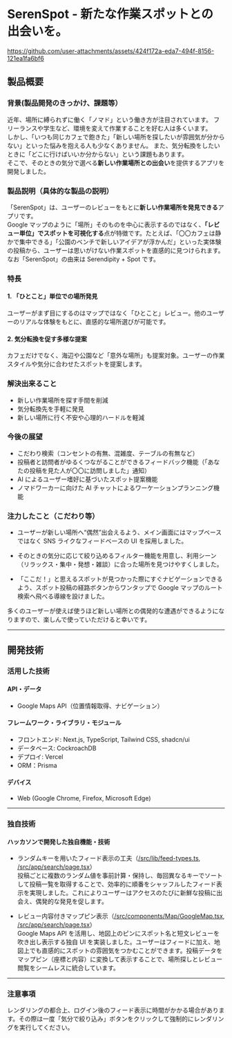 # SerenSpot - 新たな作業スポットとの出会いを。

https://github.com/user-attachments/assets/424f172a-eda7-494f-8156-121ea1fa6bf6

## 製品概要

### 背景(製品開発のきっかけ、課題等）

近年、場所に縛られずに働く「ノマド」という働き方が注目されています。
フリーランスや学生など、環境を変えて作業することを好む人は多くいます。  
しかし、「いつも同じカフェで飽きた」「新しい場所を探したいが雰囲気が分からない」といった悩みを抱える人も少なくありません。
また、気分転換をしたいときに「どこに行けばいいか分からない」という課題もあります。  
そこで、そのときの気分で選べる**新しい作業場所との出会い**を提供するアプリを開発しました。

### 製品説明（具体的な製品の説明）

「SerenSpot」は、ユーザーのレビューをもとに**新しい作業場所を発見できる**アプリです。  
Google マップのように「場所」そのものを中心に表示するのではなく、**「レビュー単位」でスポットを可視化する**点が特徴です。たとえば、「〇〇カフェは静かで集中できる」「公園のベンチで新しいアイデアが浮かんだ」といった実体験の投稿から、ユーザーは思いがけない作業スポットを直感的に見つけられます。  
なお「SerenSpot」の由来は Serendipity + Spot です。

### 特長

#### 1. 「ひとこと」単位での場所発見

ユーザーがまず目にするのはマップではなく「ひとこと」レビュー。他のユーザーのリアルな体験をもとに、直感的な場所選びが可能です。

#### 2. 気分転換を促す多様な提案

カフェだけでなく、海辺や公園など「意外な場所」も提案対象。ユーザーの作業スタイルや気分に合わせたスポットを提案します。

### 解決出来ること

- 新しい作業場所を探す手間を削減
- 気分転換先を手軽に発見
- 新しい場所に行く不安や心理的ハードルを軽減

### 今後の展望

- こだわり検索（コンセントの有無、混雑度、テーブルの有無など）
- 投稿者と訪問者がゆるくつながることができるフィードバック機能（「あなたの投稿を見た人が〇〇に訪問しました」通知）
- AI によるユーザー嗜好に基づいたスポット提案機能
- ノマドワーカーに向けた AI チャットによるワーケーションプランニング機能

### 注力したこと（こだわり等）

- ユーザーが新しい場所へ“偶然”出会えるよう、メイン画面にはマップベースではなく SNS ライクなフィードベースの UI を採用しました。

- そのときの気分に応じて絞り込めるフィルター機能を用意し、利用シーン（リラックス・集中・発想・雑談）に合った場所を見つけやすくしました。

- 「ここだ！」と思えるスポットが見つかった際にすぐナビゲーションできるよう、スポット投稿の経路ボタンからワンタップで Google マップのルート検索へ飛べる導線を設けました。

多くのユーザーが使えば使うほど新しい場所との偶発的な遭遇ができるようになりますので、楽しんで使っていただけると幸いです。

---

## 開発技術

### 活用した技術

#### API・データ

- Google Maps API（位置情報取得、ナビゲーション）

#### フレームワーク・ライブラリ・モジュール

- フロントエンド: Next.js, TypeScript, Tailwind CSS, shadcn/ui
- データベース: CockroachDB
- デプロイ: Vercel
- ORM：Prisma

#### デバイス

- Web (Google Chrome, Firefox, Microsoft Edge)

---

### 独自技術

#### ハッカソンで開発した独自機能・技術

- ランダムキーを用いたフィード表示の工夫（[/src/lib/feed-types.ts](https://github.com/jphacks/tk_b_2509/blob/a37ac37aac03601034520a029b9ed028738674ae/src/lib/feed-types.ts#L2-L8), [/src/app/search/page.tsx](https://github.com/jphacks/tk_b_2509/blob/a37ac37aac03601034520a029b9ed028738674ae/src/app/search/page.tsx#L18-L26)）  
  投稿ごとに複数のランダム値を事前計算・保持し、毎回異なるキーでソートして投稿一覧を取得することで、効率的に順番をシャッフルしたフィード表示を実現しました。これによりユーザーはアクセスのたびに新鮮な投稿に出会え、偶発的な発見を促します。

- レビュー内容付きマップピン表示（[/src/components/Map/GoogleMap.tsx](https://github.com/jphacks/tk_b_2509/blob/a37ac37aac03601034520a029b9ed028738674ae/src/components/Map/GoogleMap.tsx#L44-L52), [/src/app/search/page.tsx](https://github.com/jphacks/tk_b_2509/blob/a37ac37aac03601034520a029b9ed028738674ae/src/app/search/page.tsx#L34-L41)）  
  Google Maps API を活用し、地図上のピンにスポット名と短文レビューを吹き出し表示する独自 UI を実装しました。ユーザーはフィードに加え、地図上でも直感的にスポットの雰囲気をつかむことができます。投稿データをマップピン（座標と内容）に変換して表示することで、場所探しとレビュー閲覧をシームレスに統合しています。

---

### 注意事項

レンダリングの都合上、ログイン後のフィード表示に時間がかかる場合があります。その際は一度「気分で絞り込み」ボタンをクリックして強制的にレンダリングを実行してください。
